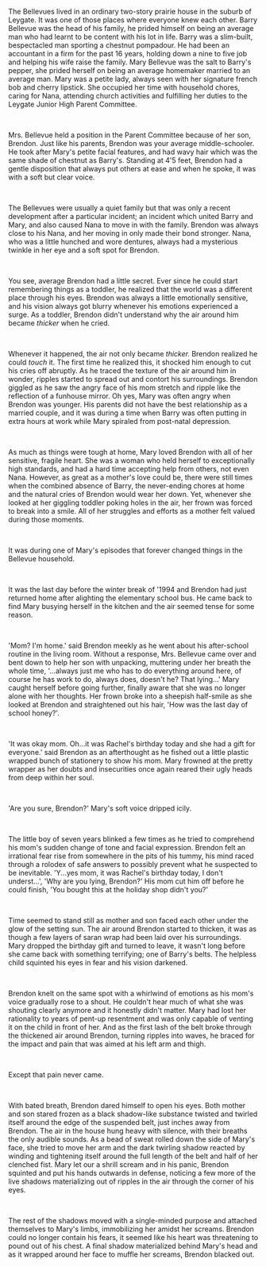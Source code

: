 The Bellevues lived in an ordinary two-story prairie house in the suburb of Leygate. It was one of those places where everyone knew each other. Barry Bellevue was the head of his family, he prided himself on being an average man who had learnt to be content with his lot in life. Barry was a slim-built, bespectacled man sporting a chestnut pompadour. He had been an accountant in a firm for the past 16 years, holding down a nine to five job and helping his wife raise the family. Mary Bellevue was the salt to Barry's pepper, she prided herself on being an average homemaker married to an average man. Mary was a petite lady, always seen with her signature french bob and cherry lipstick. She occupied her time with household chores, caring for Nana, attending church activities and fulfilling her duties to the Leygate Junior High Parent Committee.

&#x200B;

Mrs. Bellevue held a position in the Parent Committee because of her son, Brendon. Just like his parents, Brendon was your average middle-schooler. He took after Mary's petite facial features, and had wavy hair which was the same shade of chestnut as Barry's. Standing at 4'5 feet, Brendon had a gentle disposition that always put others at ease and when he spoke, it was with a soft but clear voice.

&#x200B;

The Bellevues were usually a quiet family but that was only a recent development after a particular incident; an incident which united Barry and Mary, and also caused Nana to move in with the family. Brendon was always close to his Nana, and her moving in only made their bond stronger. Nana, who was a little hunched and wore dentures, always had a mysterious twinkle in her eye and a soft spot for Brendon.

&#x200B;

You see, average Brendon had a little secret. Ever since he could start remembering things as a toddler, he realized that the world was a different place through his eyes. Brendon was always a little emotionally sensitive, and his vision always got blurry whenever his emotions experienced a surge. As a toddler, Brendon didn't understand why the air around him became *thicker* when he cried.

&#x200B;

Whenever it happened, the air not only became *thicker.* Brendon realized he could *touch* it. The first time he realized this, it shocked him enough to cut his cries off abruptly. As he traced the texture of the air around him in wonder, ripples started to spread out and contort his surroundings. Brendon giggled as he saw the angry face of his mom stretch and ripple like the reflection of a funhouse mirror. Oh yes, Mary was often angry when Brendon was younger. His parents did not have the best relationship as a married couple, and it was during a time when Barry was often putting in extra hours at work while Mary spiraled from post-natal depression.

&#x200B;

As much as things were tough at home, Mary loved Brendon with all of her sensitive, fragile heart. She was a woman who held herself to exceptionally high standards, and had a hard time accepting help from others, not even Nana. However, as great as a mother's love could be, there were still times when the combined absence of Barry, the never-ending chores at home and the natural cries of Brendon would wear her down. Yet, whenever she looked at her giggling toddler poking holes in the air, her frown was forced to break into a smile. All of her struggles and efforts as a mother felt valued during those moments.

&#x200B;

It was during one of Mary's episodes that forever changed things in the Bellevue household.

&#x200B;

It was the last day before the winter break of '1994 and Brendon had just returned home after alighting the elementary school bus. He came back to find Mary busying herself in the kitchen and the air seemed tense for some reason.

&#x200B;

'Mom? I'm home.' said Brendon meekly as he went about his after-school routine in the living room. Without a response, Mrs. Bellevue came over and bent down to help her son with unpacking, muttering under her breath the whole time, '...always just me who has to do everything around here, of course he has work to do, always does, doesn't he? That lying...' Mary caught herself before going further, finally aware that she was no longer alone with her thoughts. Her frown broke into a sheepish half-smile as she looked at Brendon and straightened out his hair, 'How was the last day of school honey?'.

&#x200B;

'It was okay mom. Oh...it was Rachel's birthday today and she had a gift for everyone.' said Brendon as an afterthought as he fished out a little plastic wrapped bunch of stationery to show his mom. Mary frowned at the pretty wrapper as her doubts and insecurities once again reared their ugly heads from deep within her soul.

&#x200B;

'Are you sure, Brendon?' Mary's soft voice dripped icily.

&#x200B;

The little boy of seven years blinked a few times as he tried to comprehend his mom's sudden change of tone and facial expression. Brendon felt an irrational fear rise from somewhere in the pits of his tummy, his mind raced through a rolodex of safe answers to possibly prevent what he suspected to be inevitable. 'Y...yes mom, it was Rachel's birthday today, I don't underst...', 'Why are you lying, Brendon?' His mom cut him off before he could finish, 'You bought this at the holiday shop didn't you?'

&#x200B;

Time seemed to stand still as mother and son faced each other under the glow of the setting sun. The air around Brendon started to thicken, it was as though a few layers of saran wrap had been laid over his surroundings. Mary dropped the birthday gift and turned to leave, it wasn't long before she came back with something terrifying; one of Barry's belts. The helpless child squinted his eyes in fear and his vision darkened.

&#x200B;

Brendon knelt on the same spot with a whirlwind of emotions as his mom's voice gradually rose to a shout. He couldn't hear much of what she was shouting clearly anymore and it honestly didn't matter. Mary had lost her rationality to years of pent-up resentment and was only capable of venting it on the child in front of her. And as the first lash of the belt broke through the thickened air around Brendon, turning ripples into waves, he braced for the impact and pain that was aimed at his left arm and thigh.

&#x200B;

Except that pain never came.

&#x200B;

With bated breath, Brendon dared himself to open his eyes. Both mother and son stared frozen as a black shadow-like substance twisted and twirled itself around the edge of the suspended belt, just inches away from Brendon. The air in the house hung heavy with silence, with their breaths the only audible sounds. As a bead of sweat rolled down the side of Mary's face, she tried to move her arm and the dark twirling shadow reacted by winding and tightening itself around the full length of the belt and half of her clenched fist. Mary let our a shrill scream and in his panic, Brendon squinted and put his hands outwards in defense, noticing a few more of the live shadows materializing out of ripples in the air through the corner of his eyes.

&#x200B;

The rest of the shadows moved with a single-minded purpose and attached themselves to Mary's limbs, immobilizing her amidst her screams. Brendon could no longer contain his fears, it seemed like his heart was threatening to pound out of his chest. A final shadow materialized behind Mary's head and as it wrapped around her face to muffle her screams, Brendon blacked out.